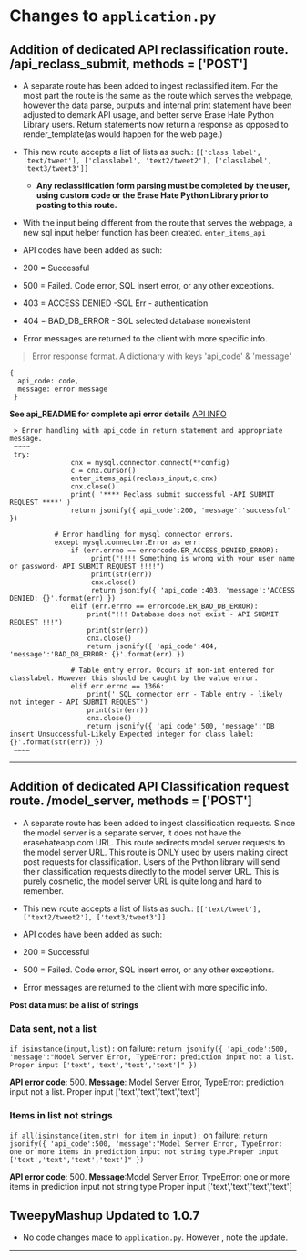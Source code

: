 # Changes to `application.py`

## Addition of dedicated API reclassification route. /api_reclass_submit, methods = ['POST']

  * A separate route has been added to ingest reclassified item. For the most part the route is the same as the route which serves the webpage, however the data parse, outputs and internal print statement have been adjusted to demark API usage, and better serve Erase Hate Python Library users. Return statements now return a response as opposed to render_template(as would happen for the web page.)

  * This new route accepts a list of lists as such.:
  `[['class label', 'text/tweet'], ['classlabel', 'text2/tweet2'], ['classlabel', 'text3/tweet3']]`
      - **Any reclassification form parsing must be completed by the user, using custom code or the Erase Hate Python Library prior to posting to this route.**

   - With the input being different from the route that serves the webpage, a new sql input helper function has been created. `enter_items_api`

  * API codes have been added as such:
   - 200 = Successful
   - 500 = Failed. Code error, SQL insert error, or any other exceptions.
   - 403 = ACCESS DENIED -SQL Err - authentication
   - 404 = BAD_DB_ERROR - SQL selected database nonexistent

   - Error messages are returned to the client with more specific info.

   > Error response format. A dictionary with keys 'api_code' & 'message'
   ~~~~
   {
     api_code: code,
     message: error message
    }
   ~~~~

   **See api_README for complete api error details** [API INFO](https://github.com/oblockton/Erase-Hate-Versioning/blob/master/Version2.5_10_9_2019/Main/api_README.md 'API Error codes and messages')

     > Error handling with api_code in return statement and appropriate message.
     ~~~~
     try:
                   cnx = mysql.connector.connect(**config)
                   c = cnx.cursor()
                   enter_items_api(reclass_input,c,cnx)
                   cnx.close()
                   print( '**** Reclass submit successful -API SUBMIT REQUEST ****' )
                   return jsonify({'api_code':200, 'message':'successful' })

               # Error handling for mysql connector errors.
               except mysql.connector.Error as err:
                   if (err.errno == errorcode.ER_ACCESS_DENIED_ERROR):
                        print("!!!! Something is wrong with your user name or password- API SUBMIT REQUEST !!!!")
                        print(str(err))
                        cnx.close()
                        return jsonify({ 'api_code':403, 'message':'ACCESS DENIED: {}'.format(err) })
                   elif (err.errno == errorcode.ER_BAD_DB_ERROR):
                       print("!!! Database does not exist - API SUBMIT REQUEST !!!")
                       print(str(err))
                       cnx.close()
                       return jsonify({ 'api_code':404, 'message':'BAD_DB_ERROR: {}'.format(err) })

                   # Table entry error. Occurs if non-int entered for classlabel. However this should be caught by the value error.
                   elif err.errno == 1366:
                       print(' SQL connector err - Table entry - likely not integer - API SUBMIT REQUEST')
                       print(str(err))
                       cnx.close()
                       return jsonify({ 'api_code':500, 'message':'DB insert Unsuccessful-Likely Expected integer for class label: {}'.format(str(err)) })
     ~~~~

---

## Addition of dedicated API Classification request route. /model_server, methods = ['POST']

  * A separate route has been added to ingest classification requests. Since the model server is a separate server, it does not have the erasehateapp.com URL. This route redirects model server requests to the model server URL. This route is ONLY used by users making direct post requests for classification. Users of the Python library will send their classification requests directly to the model server URL. This is purely cosmetic, the model server URL is quite long and hard to remember.

 * This new route accepts a list of lists as such.:
 `[['text/tweet'], ['text2/tweet2'], ['text3/tweet3']]`

 * API codes have been added as such:
  - 200 = Successful
  - 500 = Failed. Code error, SQL insert error, or any other exceptions.

  - Error messages are returned to the client with more specific info.

 **Post data must be a list of strings**


###  Data sent, not a list

 `if isinstance(input,list):`
 on failure:
 `return jsonify({ 'api_code':500, 'message':"Model Server Error, TypeError: prediction input not a list. Proper input ['text','text','text','text']" })
`

 **API error code**: 500.
 **Message**: Model Server Error, TypeError: prediction input not a list. Proper input ['text','text','text','text']

### Items in list not strings

 `if all(isinstance(item,str) for item in input):`
 on failure:
 `return jsonify({ 'api_code':500, 'message':"Model Server Error, TypeError: one or more items in prediction input not string type.Proper input ['text','text','text','text']" })`

 **API error code**: 500.
 **Message**:Model Server Error, TypeError: one or more items in prediction input not string type.Proper input ['text','text','text','text']



## TweepyMashup Updated to 1.0.7

  * No code changes made to `application.py`. However , note the update.


---

